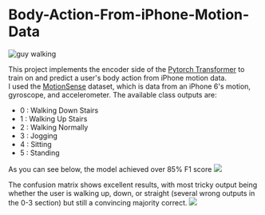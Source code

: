 # Body-Action-From-iPhone-Motion-Data

![guy walking](https://media.licdn.com/dms/image/D5622AQH-XNQ3xKFUiw/feedshare-shrink_800/0/1705608480551?e=1712188800&v=beta&t=KT2JRq97I7i_j-axumQd6pf1DrV3X7FHWHqSMQkt4Zc)

This project implements the encoder side of the [Pytorch Transformer](https://pytorch.org/docs/stable/generated/torch.nn.Transformer.html) to train on and predict a user's body action from iPhone motion data. \
I used the [MotionSense](https://github.com/mmalekzadeh/motion-sense/tree/master/data) dataset, which is data from an iPhone 6's motion, gyroscope, and accelerometer. The available class outputs are:
- 0 : Walking Down Stairs
- 1 : Walking Up Stairs
- 2 : Walking Normally
- 3 : Jogging
- 4 : Sitting
- 5 : Standing

As you can see below, the model achieved over 85% F1 score
![](https://media.licdn.com/dms/image/D5622AQHxISYiaVx0CA/feedshare-shrink_800/0/1705608480654?e=1712188800&v=beta&t=zgnHZulfpcq_Y0K4J0nhwhJxqJ42n5KE4p41e4e3K4s)


The confusion matrix shows excellent results, with most tricky output being whether the user is walking up, down, or straight (several wrong outputs in the 0-3 section) but still a convincing majority correct.
![](https://media.licdn.com/dms/image/D5622AQG9rCxkDDYVKA/feedshare-shrink_800/0/1705608480831?e=1712188800&v=beta&t=awxIbi2iUCnYAmNY69BD_w8aNbz3fbITBuQ8K35hkBo)
